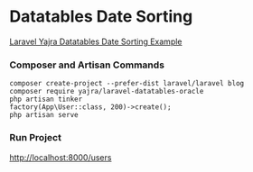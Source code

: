 # Datatables Date Sorting

[Laravel Yajra Datatables Date Sorting Example](https://www.itsolutionstuff.com/post/laravel-yajra-datatables-date-sorting-exampleexample.html)

### Composer and Artisan Commands
```shell script
composer create-project --prefer-dist laravel/laravel blog
composer require yajra/laravel-datatables-oracle
php artisan tinker
factory(App\User::class, 200)->create();
php artisan serve
```

### Run Project
[http://localhost:8000/users](http://localhost:8000/users)
